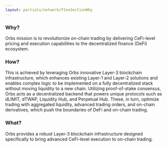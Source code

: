 ```yaml
---
layout: partials/network/FlexSectionWhy
---
```


### Why?

Orbs mission is to revolutionize on-chain trading by delivering CeFi-level pricing and execution capabilities to the decentralized finance (DeFi) ecosystem.

### How?

This is achieved by leveraging Orbs innovative Layer-3 blockchain infrastructure, which enhances existing Layer-1 and Layer-2 solutions and enables complex logic to be implemented on a fully decentralized stack without moving liquidity to a new chain. Utilizing proof-of-stake consensus, Orbs acts as a decentralized backend that powers unique protocols such as dLIMIT, dTWAP, Liquidity Hub, and Perpetual Hub. These, in turn, optimize trading with aggregated liquidity, advanced trading orders, and on-chain derivatives, which push the boundaries of DeFi and on-chain trading.

### What?

Orbs provides a robust Layer-3 blockchain infrastructure designed specifically to bring advanced CeFi-level execution to on-chain trading.
